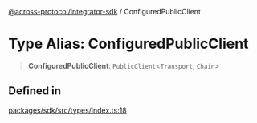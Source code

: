[@across-protocol/integrator-sdk](../README.md) / ConfiguredPublicClient

# Type Alias: ConfiguredPublicClient

> **ConfiguredPublicClient**: `PublicClient`\<`Transport`, `Chain`\>

## Defined in

[packages/sdk/src/types/index.ts:18](https://github.com/across-protocol/toolkit/blob/fa61c35c7597804e093096de254dbc326f096003/packages/sdk/src/types/index.ts#L18)
